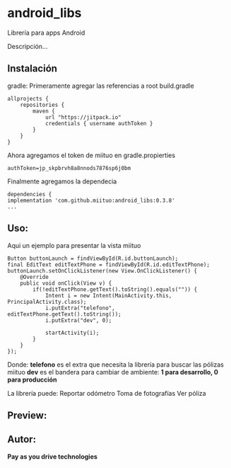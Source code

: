 # android_libs
Librería para apps Android

Descripción...

## Instalación

gradle: 
Primeramente agregar las referencias a root build.gradle 
```
allprojects {
    repositories {
        maven {
            url "https://jitpack.io"
            credentials { username authToken }
        }
    }
}
```

Ahora agregamos el token de miituo en gradle.propierties
```
authToken=jp_skpbrvh8a8nnods7876sp6j0bm
```

Finalmente agregamos la dependecia

```
dependencies {
implementation 'com.github.miituo:android_libs:0.3.8'
...
```

## Uso:

Aqui un ejemplo para presentar la vista miituo
  
```
Button buttonLaunch = findViewById(R.id.buttonLaunch);
final EditText editTextPhone = findViewById(R.id.editTextPhone);
buttonLaunch.setOnClickListener(new View.OnClickListener() {
    @Override
    public void onClick(View v) {
        if(!editTextPhone.getText().toString().equals("")) {
            Intent i = new Intent(MainActivity.this, PrincipalActivity.class);
            i.putExtra("telefono", editTextPhone.getText().toString());
            i.putExtra("dev", 0);

            startActivity(i);
        }
    }
});
```  

Donde:
**telefono** es el extra que necesita la librería para buscar las pólizas miituo
**dev** es el bandera para cambiar de ambiente: **1 para desarrollo, 0 para producción**
  
La librería puede:
Reportar odómetro
Toma de fotografías
Ver póliza
  
## Preview:
  
## Autor: 
  
**Pay as you drive technologies**
